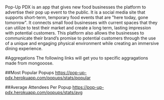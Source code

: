 Pop-Up PDX is an app that gives new food businesses the platform to advertise their pop up event to the public. 
It is a social media site that supports short-term, temporary food events that are "here today, gone tomorrow". 
It connects small food businesses with current spaces that they can utilize to test their market and create a long term, lasting impression with potential customers. 
This platform also allows the businesses to communicate their brand’s promise to potential customers through the use of a unique and engaging physical environment while creating an 
immersive dining experience.

#Aggregations
The following links will get you to specific aggragations made from mongooose.

##Most Popular Popups
https://pop-up-pdx.herokuapp.com/popups/stats/popular

##Average Attendees Per Popup
https://pop-up-pdx.herokuapp.com/popups/stats/avg





